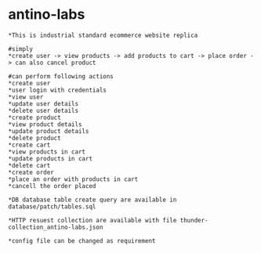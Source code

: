 # antino-labs

    *This is industrial standard ecommerce website replica

    #simply
    *create user -> view products -> add products to cart -> place order -> can also cancel product

    #can perform following actions
    *create user
    *user login with credentials
    *view user
    *update user details
    *delete user details
    *create product
    *view product details
    *update product details
    *delete product
    *create cart
    *view products in cart
    *update products in cart
    *delete cart
    *create order
    *place an order with products in cart
    *cancell the order placed

    *DB database table create query are available in database/patch/tables.sql
    
    *HTTP resuest collection are available with file thunder-collection_antino-labs.json
    
    *config file can be changed as requirement 